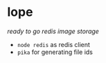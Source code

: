 # lope

_ready to go redis image storage_

- `node redis` as redis client
- `pika` for generating file ids
